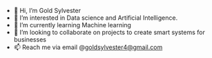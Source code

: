 - 👋 Hi, I’m Gold Sylvester
- 👀 I’m interested in Data science and Artificial Intelligence.
- 🌱 I’m currently learning Machine learning
- 💞️ I’m looking to collaborate on projects to create smart systems for businesses
- 📫 Reach me via email @goldsylvester4@gmail.com 
